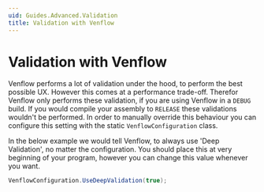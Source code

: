 ```yaml
---
uid: Guides.Advanced.Validation
title: Validation with Venflow
---
```


# Validation with Venflow

Venflow performs a lot of validation under the hood, to perform the best possible UX. However this comes at a performance trade-off. Therefor Venflow only performs these validation, if you are using Venflow in a `DEBUG` build. If you would compile your assembly to `RELEASE` these validations wouldn't be performed. In order to manually override this behaviour you can configure this setting with the static `VenflowConfiguration` class.

In the below example we would tell Venflow, to always use 'Deep Validation', no matter the configuration. You should place this at very beginning of your program, however you can change this value whenever you want.

```cs
VenflowConfiguration.UseDeepValidation(true);
```
